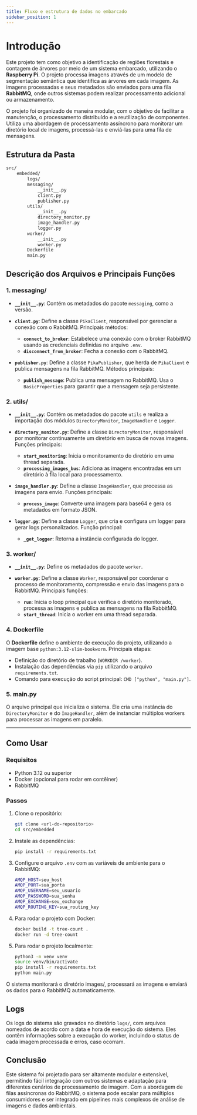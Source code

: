 ```yaml
---
title: Fluxo e estrutura de dados no embarcado
sidebar_position: 1
---
```


# Introdução

Este projeto tem como objetivo a identificação de regiões florestais e contagem de árvores por meio de um sistema embarcado, utilizando o **Raspberry Pi**. O projeto processa imagens através de um modelo de segmentação semântica que identifica as árvores em cada imagem. As imagens processadas e seus metadados são enviados para uma fila **RabbitMQ**, onde outros sistemas podem realizar processamento adicional ou armazenamento.

O projeto foi organizado de maneira modular, com o objetivo de facilitar a manutenção, o processamento distribuído e a reutilização de componentes. Utiliza uma abordagem de processamento assíncrono para monitorar um diretório local de imagens, processá-las e enviá-las para uma fila de mensagens.

## Estrutura da Pasta

```bash
src/
    embedded/
        logs/
        messaging/
            __init__.py
            client.py
            publisher.py
        utils/
            __init__.py
            directory_monitor.py
            image_handler.py
            logger.py
        worker/
            __init__.py
            worker.py
        Dockerfile
        main.py
```

## Descrição dos Arquivos e Principais Funções

### 1. messaging/

- **`__init__.py`**: Contém os metadados do pacote `messaging`, como a versão.

- **`client.py`**: Define a classe `PikaClient`, responsável por gerenciar a conexão com o RabbitMQ. Principais métodos:
  - **`connect_to_broker`**: Estabelece uma conexão com o broker RabbitMQ usando as credenciais definidas no arquivo `.env`.
  - **`disconnect_from_broker`**: Fecha a conexão com o RabbitMQ.

- **`publisher.py`**: Define a classe `PikaPublisher`, que herda de `PikaClient` e publica mensagens na fila RabbitMQ. Métodos principais:
  - **`publish_message`**: Publica uma mensagem no RabbitMQ. Usa o `BasicProperties` para garantir que a mensagem seja persistente.

### 2. utils/

- **`__init__.py`**: Contém os metadados do pacote `utils` e realiza a importação dos módulos `DirectoryMonitor`, `ImageHandler` e `Logger`.

- **`directory_monitor.py`**: Define a classe `DirectoryMonitor`, responsável por monitorar continuamente um diretório em busca de novas imagens. Funções principais:
  - **`start_monitoring`**: Inicia o monitoramento do diretório em uma thread separada.
  - **`processing_images_bus`**: Adiciona as imagens encontradas em um diretório à fila local para processamento.

- **`image_handler.py`**: Define a classe `ImageHandler`, que processa as imagens para envio. Funções principais:
  - **`process_image`**: Converte uma imagem para base64 e gera os metadados em formato JSON.

- **`logger.py`**: Define a classe `Logger`, que cria e configura um logger para gerar logs personalizados. Função principal:
  - **`_get_logger`**: Retorna a instância configurada do logger.

### 3. worker/

- **`__init__.py`**: Define os metadados do pacote `worker`.

- **`worker.py`**: Define a classe `Worker`, responsável por coordenar o processo de monitoramento, compressão e envio das imagens para o RabbitMQ. Principais funções:
  - **`run`**: Inicia o loop principal que verifica o diretório monitorado, processa as imagens e publica as mensagens na fila RabbitMQ.
  - **`start_thread`**: Inicia o worker em uma thread separada.

### 4. Dockerfile

O **Dockerfile** define o ambiente de execução do projeto, utilizando a imagem base `python:3.12-slim-bookworm`. Principais etapas:

- Definição do diretório de trabalho (`WORKDIR /worker`).
- Instalação das dependências via `pip` utilizando o arquivo `requirements.txt`.
- Comando para execução do script principal: `CMD ["python", "main.py"]`.

### 5. main.py

O arquivo principal que inicializa o sistema. Ele cria uma instância do `DirectoryMonitor` e do `ImageHandler`, além de instanciar múltiplos workers para processar as imagens em paralelo.

---

## Como Usar

### Requisitos

- Python 3.12 ou superior
- Docker (opcional para rodar em contêiner)
- RabbitMQ

### Passos

1. Clone o repositório:

   ```bash
   git clone <url-do-repositorio>
   cd src/embedded
    ```

2. Instale as dependências:

    ```bash
    pip install -r requirements.txt
    ```

3. Configure o arquivo `.env` com as variáveis de ambiente para o RabbitMQ:

    ```bash
    AMQP_HOST=seu_host
    AMQP_PORT=sua_porta
    AMQP_USERNAME=seu_usuario
    AMQP_PASSWORD=sua_senha
    AMQP_EXCHANGE=seu_exchange
    AMQP_ROUTING_KEY=sua_routing_key
    ```
4. Para rodar o projeto com Docker:

    ```bash
    docker build -t tree-count .
    docker run -d tree-count
    ```

5. Para rodar o projeto localmente:

    ```bash
    python3 -m venv venv
    source venv/bin/activate
    pip install -r requirements.txt
    python main.py
    ```

O sistema monitorará o diretório images/, processará as imagens e enviará os dados para o RabbitMQ automaticamente.

## Logs

Os logs do sistema são gravados no diretório `logs/`, com arquivos nomeados de acordo com a data e hora de execução do sistema. Eles contêm informações sobre a execução do worker, incluindo o status de cada imagem processada e erros, caso ocorram.

## Conclusão

Este sistema foi projetado para ser altamente modular e extensível, permitindo fácil integração com outros sistemas e adaptação para diferentes cenários de processamento de imagem. Com a abordagem de filas assíncronas do RabbitMQ, o sistema pode escalar para múltiplos consumidores e ser integrado em pipelines mais complexos de análise de imagens e dados ambientais.

